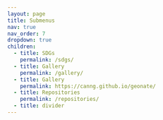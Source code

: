 ```yaml
---
layout: page
title: Submenus
nav: true
nav_order: 7
dropdown: true
children:
  - title: SDGs
    permalink: /sdgs/
  - title: Gallery
    permalink: /gallery/
  - title: Gallery
    permalink: https://canng.github.io/geonate/
  - title: Repositories
    permalink: /repositories/
  - title: divider
---
```

